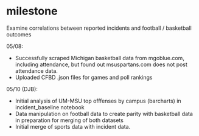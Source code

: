# milestone
Examine correlations between reported incidents and football / basketball outcomes

05/08:
-  Successfully scraped Michigan basketball data from mgoblue.com, including attendance, but found out msuspartans.com does not post attendance data.
-  Uploaded CFBD .json files for games and poll rankings

05/10 (DJB):
 - Initial analysis of UM-MSU top offfenses by campus (barcharts) in incident_baseline notebook
 - Data manipulation on football data to create parity with basketball data in preparation for merging of both datasets
 - Initial merge of sports data with incident data.
